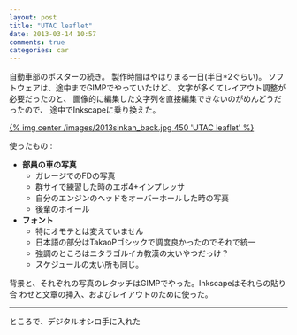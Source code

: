 ```yaml
---
layout: post
title: "UTAC leaflet"
date: 2013-03-14 10:57
comments: true
categories: car
---
```


自動車部のポスターの続き。
製作時間はやはりまる一日(半日*2ぐらい)。
ソフトウェアは、途中までGIMPでやっていたけど、
文字が多くてレイアウト調整が必要だったのと、
画像的に編集した文字列を直接編集できないのがめんどうだったので、
途中でInkscapeに乗り換えた。

[{% img center /images/2013sinkan_back.jpg 450 'UTAC leaflet' %}](/images/2013sinkan_back.jpg)

使ったもの :

* **部員の車の写真**
  * ガレージでのFDの写真
  * 群サイで練習した時のエボ4+インプレッサ
  * 自分のエンジンのヘッドをオーバーホールした時の写真
  * 後輩のホイール
* **フォント**
  * 特にオモテとは変えていません
  * 日本語の部分はTakaoPゴシックで調度良かったのでそれで統一
  * 強調のところはニタラゴルイカ教漢の太いやつだっけ？
  * スケジュールの太い所も同じ。

背景と、それぞれの写真のレタッチはGIMPでやった。Inkscapeはそれらの貼り合
わせと文章の挿入、およびレイアウトのために使った。

----------------------------------------------------------------

ところで、デジタルオシロ手に入れた
